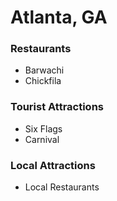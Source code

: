 # Atlanta, GA

### Restaurants 

- Barwachi
- Chickfila

### Tourist Attractions

- Six Flags
- Carnival

### Local Attractions 

- Local Restaurants
